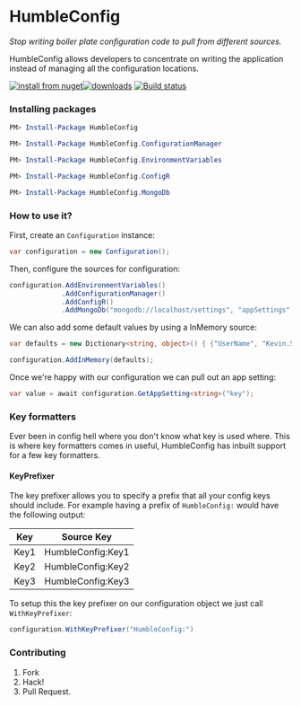 # HumbleConfig

*Stop writing boiler plate configuration code to pull from different sources.*

HumbleConfig allows developers to concentrate on writing the application instead of managing all the configuration locations.

[![install from nuget](http://img.shields.io/nuget/v/HumbleConfig.svg?style=flat-square)](https://www.nuget.org/packages/HumbleConfig)[![downloads](http://img.shields.io/nuget/dt/HumbleConfig.svg?style=flat-square)](https://www.nuget.org/packages/HumbleConfig)
[![Build status](https://ci.appveyor.com/api/projects/status/bodd6hrcoltpco6i/branch/master?svg=true)](https://ci.appveyor.com/project/kevbite/humbleconfig/branch/master)

### Installing packages

```powershell
PM> Install-Package HumbleConfig
```
```powershell
PM> Install-Package HumbleConfig.ConfigurationManager
```
```powershell
PM> Install-Package HumbleConfig.EnvironmentVariables
```
```powershell
PM> Install-Package HumbleConfig.ConfigR
```
```powershell
PM> Install-Package HumbleConfig.MongoDb
```
### How to use it?
First, create an `Configuration` instance:
```csharp
var configuration = new Configuration();
```
Then, configure the sources for configuration:
```csharp
configuration.AddEnvironmentVariables()
             .AddConfigurationManager()
			 .AddConfigR()
			 .AddMongoDb("mongodb://localhost/settings", "appSettings");
```
We can also add some default values by using a InMemory source:
```csharp
var defaults = new Dictionary<string, object>() { {"UserName", "Kevin.Smith"} };

configuration.AddInMemory(defaults);
```
Once we're happy with our configuration we can pull out an app setting:
```csharp
var value = await configuration.GetAppSetting<string>("key");
```
### Key formatters
Ever been in config hell where you don't know what key is used where.
This is where key formatters comes in useful, HumbleConfig has inbuilt support for a few key formatters.

#### KeyPrefixer
The key prefixer allows you to specify a prefix that all your config keys should include.
For example having a prefix of `HumbleConfig:` would have the following output:

| Key    | Source Key        |
| -------|------------------ |
| Key1   | HumbleConfig:Key1 |
| Key2   | HumbleConfig:Key2 |
| Key3   | HumbleConfig:Key3 |

To setup this the key prefixer on our configuration object we just call `WithKeyPrefixer`:
```csharp
configuration.WithKeyPrefixer("HumbleConfig:")
```

### Contributing

 1. Fork
 1. Hack!
 1. Pull Request.

###
